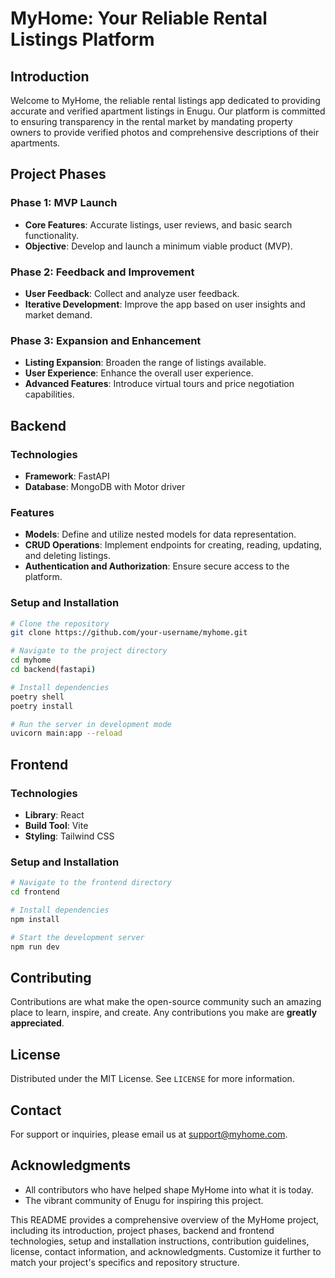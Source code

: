 
# MyHome: Your Reliable Rental Listings Platform

<!-- ```markdown -->

## Introduction
Welcome to MyHome, the reliable rental listings app dedicated to providing accurate and verified apartment listings in Enugu. Our platform is committed to ensuring transparency in the rental market by mandating property owners to provide verified photos and comprehensive descriptions of their apartments.

## Project Phases

### Phase 1: MVP Launch
- **Core Features**: Accurate listings, user reviews, and basic search functionality.
- **Objective**: Develop and launch a minimum viable product (MVP).

### Phase 2: Feedback and Improvement
- **User Feedback**: Collect and analyze user feedback.
- **Iterative Development**: Improve the app based on user insights and market demand.

### Phase 3: Expansion and Enhancement
- **Listing Expansion**: Broaden the range of listings available.
- **User Experience**: Enhance the overall user experience.
- **Advanced Features**: Introduce virtual tours and price negotiation capabilities.

## Backend

### Technologies
- **Framework**: FastAPI
- **Database**: MongoDB with Motor driver

### Features
- **Models**: Define and utilize nested models for data representation.
- **CRUD Operations**: Implement endpoints for creating, reading, updating, and deleting listings.
- **Authentication and Authorization**: Ensure secure access to the platform.

### Setup and Installation
```bash
# Clone the repository
git clone https://github.com/your-username/myhome.git

# Navigate to the project directory
cd myhome
cd backend(fastapi)

# Install dependencies
poetry shell
poetry install

# Run the server in development mode
uvicorn main:app --reload

```

## Frontend

### Technologies
- **Library**: React
- **Build Tool**: Vite
- **Styling**: Tailwind CSS

### Setup and Installation
```bash
# Navigate to the frontend directory
cd frontend

# Install dependencies
npm install

# Start the development server
npm run dev
```

## Contributing
Contributions are what make the open-source community such an amazing place to learn, inspire, and create. Any contributions you make are **greatly appreciated**.

## License
Distributed under the MIT License. See `LICENSE` for more information.

## Contact
For support or inquiries, please email us at [support@myhome.com](mailto:support@myhome.com).

## Acknowledgments
- All contributors who have helped shape MyHome into what it is today.
- The vibrant community of Enugu for inspiring this project.
<!-- ``` -->

This README provides a comprehensive overview of the MyHome project, including its introduction, project phases, backend and frontend technologies, setup and installation instructions, contribution guidelines, license, contact information, and acknowledgments. Customize it further to match your project's specifics and repository structure.